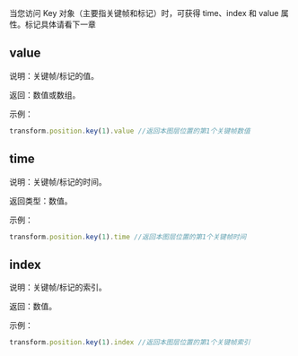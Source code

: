 当您访问 Key 对象（主要指关键帧和标记）时，可获得 time、index 和 value 属性。标记具体请看下一章

## value

说明：关键帧/标记的值。

返回：数值或数组。

示例：

```javascript
transform.position.key(1).value //返回本图层位置的第1个关键帧数值
```

## time

说明：关键帧/标记的时间。

返回类型：数值。

示例：

```javascript
transform.position.key(1).time //返回本图层位置的第1个关键帧时间
```

## index

说明：关键帧/标记的索引。

返回：数值。

示例：

```javascript
transform.position.key(1).index //返回本图层位置的第1个关键帧索引
```